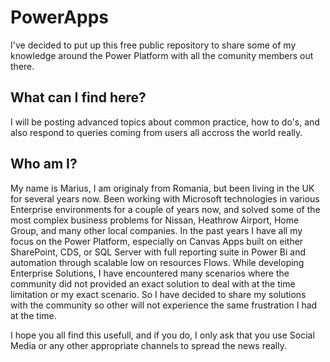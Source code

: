 # PowerApps

I've decided to put up this free public repository to share some of my knowledge around the Power Platform with all the comunity members out there.

## What can I find here?
I will be posting advanced topics about common practice, how to do's, and also respond to queries coming from users all accross the world really.

## Who am I?
My name is Marius, I am originaly from Romania, but been living in the UK for several years now.
Been working with Microsoft technologies in various Enterprise environments for a couple of years now, and solved some of the most complex business problems for Nissan, Heathrow Airport, Home Group, and many other local companies.
In the past years I have all my focus on the Power Platform, especially on Canvas Apps built on either SharePoint, CDS, or SQL Server with full reporting suite in Power Bi and automation through scalable low on resources Flows.
While developing Enterprise Solutions, I have encountered many scenarios where the community did not provided an exact solution to deal with at the time limitation or my exact scenario.
So I have decided to share my solutions with the community so other will not experience the same frustration I had at the time.

I hope you all find this usefull, and if you do, I only ask that you use Social Media or any other appropriate channels to spread the news really.
